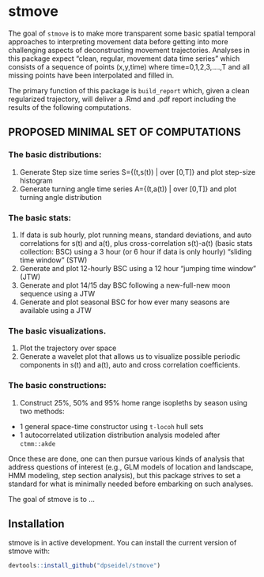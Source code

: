 
<!-- README.md is generated from README.Rmd. Please edit that file -->

# stmove

The goal of `stmove` is to make more transparent some basic spatial
temporal approaches to interpreting movement data before getting into
more challenging aspects of deconstructing movement trajectories.
Analyses in this package expect “clean, regular, movement data time
series” which consists of a sequence of points (x,y,time) where
time=0,1,2,3,….,T and all missing points have been interpolated and
filled in.

The primary function of this package is `build_report` which, given a
clean regularized trajectory, will deliver a .Rmd and .pdf report
including the results of the following computations.

## PROPOSED MINIMAL SET OF COMPUTATIONS

### The basic distributions:

1.  Generate Step size time series S={(t,s(t)) | over \[0,T\]} and plot
    step-size histogram
2.  Generate turning angle time series A={(t,a(t)) | over \[0,T\]} and
    plot turning angle distribution

### The basic stats:

1.  If data is sub hourly, plot running means, standard deviations, and
    auto correlations for s(t) and a(t), plus cross-correlation
    s(t)-a(t) (basic stats collection: BSC) using a 3 hour (or 6 hour if
    data is only hourly) “sliding time window” (STW)
2.  Generate and plot 12-hourly BSC using a 12 hour “jumping time
    window” (JTW)
3.  Generate and plot 14/15 day BSC following a new-full-new moon
    sequence using a JTW
4.  Generate and plot seasonal BSC for how ever many seasons are
    available using a JTW

### The basic visualizations.

1.  Plot the trajectory over space
2.  Generate a wavelet plot that allows us to visualize possible
    periodic components in s(t) and a(t), auto and cross correlation
    coefficients.

### The basic constructions:

1.  Construct 25%, 50% and 95% home range isopleths by season using two
    methods:

<!-- end list -->

  - 1 general space-time constructor using `t-locoh` hull sets
  - 1 autocorrelated utilization distribution analysis modeled after
    `ctmm::akde`

Once these are done, one can then pursue various kinds of analysis that
address questions of interest (e.g., GLM models of location and
landscape, HMM modeling, step section analysis), but this package
strives to set a standard for what is minimally needed before embarking
on such analyses.

The goal of stmove is to …

## Installation

stmove is in active development. You can install the current version of
stmove with:

``` r
devtools::install_github("dpseidel/stmove")
```
